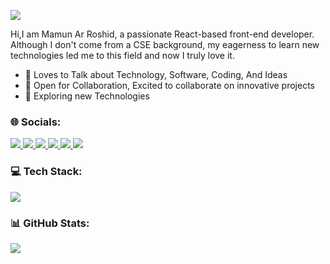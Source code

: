 ![](https://media.licdn.com/dms/image/v2/D5616AQGzA2_qm_DjBA/profile-displaybackgroundimage-shrink_350_1400/B56Zbanpc1G4Ac-/0/1747424549802?e=1761177600&v=beta&t=AMXTDySeNXM1ajlmfdHuhw_luMZ6OqHc68PE4gaqvEA)

Hi,I am Mamun Ar Roshid, a passionate React-based front-end developer. Although I don't come from a CSE background, my eagerness to learn new technologies led me to this field and now I truly love it.

- 💬 Loves to Talk about Technology, Software, Coding, And Ideas 
- 🤝 Open for Collaboration, Excited to collaborate on innovative projects
- 🌱 Exploring new Technologies 


### 🌐 Socials:
<a href="mailto:mamun.roshid.dev@gmail.com">
    <img src="https://go-skill-icons.vercel.app/api/icons?i=gmail" />
</a>
<a href="https://mamunarr6.netlify.app/">
   <img src="https://go-skill-icons.vercel.app/api/icons?i=chrome" />
</a>
<a href="https://www.linkedin.com/in/mamun-ar-roshid">
    <img src="https://go-skill-icons.vercel.app/api/icons?i=linkedin" />
</a>
    
<a href="https://www.facebook.com/rmb.mamun.1/">
    <img src="https://go-skill-icons.vercel.app/api/icons?i=facebook" />
</a>
 

<a href="https://www.x.com/mamun_ar_roshid">
    <img src="https://go-skill-icons.vercel.app/api/icons?i=twitter" />
</a>

<a href="https://instagram.com/mamun.ar.roshid">
    <img src="https://go-skill-icons.vercel.app/api/icons?i=instragram" />
</a>


### 💻 Tech Stack:
<img src="https://go-skill-icons.vercel.app/api/icons?i=html,css,bootstrap,tailwindcss,react,nodejs,expressjs,mongodb," /> <br/>



### 📊 GitHub Stats:

<span> 
    <img src="https://nirzak-streak-stats.vercel.app/?user=mamunarr6&theme=default&hide_border=false" />  
    
</span>


<!--
<p align="center">
 <img  src="https://github-readme-stats.vercel.app/api/top-langs/?username=mamunarr6&langs_count=10&title_color=22c55e&text_color=ffffff&icon_color=0891b2&bg_color=1c1917&hide_border=true&locale=en&custom_title=Top%20%Languages&layout=compact" />
</p>

<span>  
<img  src="https://github-readme-stats.vercel.app/api?username=mamunarr6&show_icons=true" />
</span>
-->










